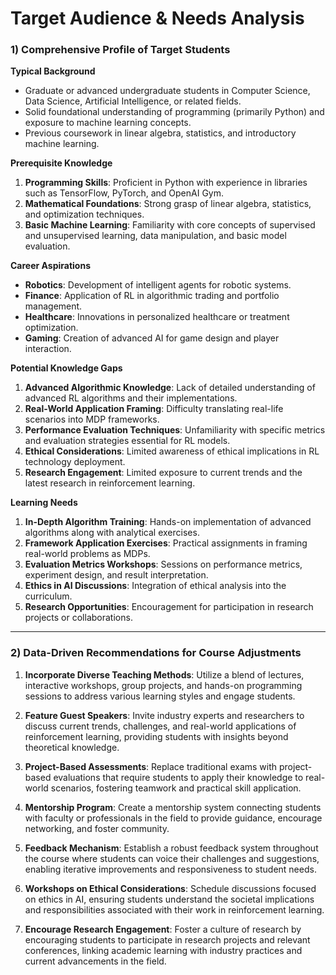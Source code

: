 Target Audience & Needs Analysis
================================

### 1) Comprehensive Profile of Target Students

**Typical Background**
- Graduate or advanced undergraduate students in Computer Science, Data Science, Artificial Intelligence, or related fields.
- Solid foundational understanding of programming (primarily Python) and exposure to machine learning concepts.
- Previous coursework in linear algebra, statistics, and introductory machine learning.

**Prerequisite Knowledge**
1. **Programming Skills**: Proficient in Python with experience in libraries such as TensorFlow, PyTorch, and OpenAI Gym.
2. **Mathematical Foundations**: Strong grasp of linear algebra, statistics, and optimization techniques.
3. **Basic Machine Learning**: Familiarity with core concepts of supervised and unsupervised learning, data manipulation, and basic model evaluation.

**Career Aspirations**
- **Robotics**: Development of intelligent agents for robotic systems.
- **Finance**: Application of RL in algorithmic trading and portfolio management.
- **Healthcare**: Innovations in personalized healthcare or treatment optimization.
- **Gaming**: Creation of advanced AI for game design and player interaction.

**Potential Knowledge Gaps**
1. **Advanced Algorithmic Knowledge**: Lack of detailed understanding of advanced RL algorithms and their implementations.
2. **Real-World Application Framing**: Difficulty translating real-life scenarios into MDP frameworks.
3. **Performance Evaluation Techniques**: Unfamiliarity with specific metrics and evaluation strategies essential for RL models.
4. **Ethical Considerations**: Limited awareness of ethical implications in RL technology deployment.
5. **Research Engagement**: Limited exposure to current trends and the latest research in reinforcement learning.

**Learning Needs**
1. **In-Depth Algorithm Training**: Hands-on implementation of advanced algorithms along with analytical exercises.
2. **Framework Application Exercises**: Practical assignments in framing real-world problems as MDPs.
3. **Evaluation Metrics Workshops**: Sessions on performance metrics, experiment design, and result interpretation.
4. **Ethics in AI Discussions**: Integration of ethical analysis into the curriculum.
5. **Research Opportunities**: Encouragement for participation in research projects or collaborations.

---

### 2) Data-Driven Recommendations for Course Adjustments

1. **Incorporate Diverse Teaching Methods**: Utilize a blend of lectures, interactive workshops, group projects, and hands-on programming sessions to address various learning styles and engage students.

2. **Feature Guest Speakers**: Invite industry experts and researchers to discuss current trends, challenges, and real-world applications of reinforcement learning, providing students with insights beyond theoretical knowledge.

3. **Project-Based Assessments**: Replace traditional exams with project-based evaluations that require students to apply their knowledge to real-world scenarios, fostering teamwork and practical skill application.

4. **Mentorship Program**: Create a mentorship system connecting students with faculty or professionals in the field to provide guidance, encourage networking, and foster community.

5. **Feedback Mechanism**: Establish a robust feedback system throughout the course where students can voice their challenges and suggestions, enabling iterative improvements and responsiveness to student needs.

6. **Workshops on Ethical Considerations**: Schedule discussions focused on ethics in AI, ensuring students understand the societal implications and responsibilities associated with their work in reinforcement learning.

7. **Encourage Research Engagement**: Foster a culture of research by encouraging students to participate in research projects and relevant conferences, linking academic learning with industry practices and current advancements in the field.
